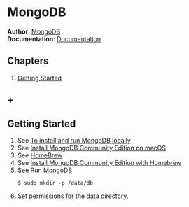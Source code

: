 # MongoDB
**Author**: [MongoDB](https://www.mongodb.com/)   
**Documentation**: [Documentation](https://docs.mongodb.com/)  

## Chapters
1. [Getting Started](#getting-started)
## +

## Getting Started
1. See [To install and run MongoDB locally](https://docs.mongodb.com/manual/installation/#tutorial-installation)
1. See [Install MongoDB Community Edition on macOS](https://docs.mongodb.com/manual/tutorial/install-mongodb-on-os-x/)
1. See [HomeBrew](https://brew.sh/)
1. See [Install MongoDB Community Edition with Homebrew](https://docs.mongodb.com/manual/tutorial/install-mongodb-on-os-x/#install-mongodb-community-edition-with-homebrew)
1. See [Run MongoDB](https://docs.mongodb.com/manual/tutorial/install-mongodb-on-os-x/#run-mongodb)
    ```
    $ sudo mkdir -p /data/db
    ```
1. Set permissions for the data directory.
